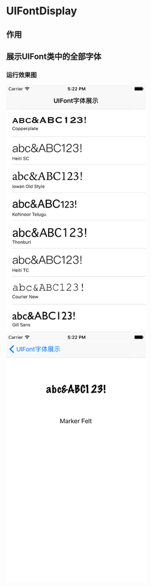 # UIFontDisplay
## 作用
## 展示UIFont类中的全部字体
### 运行效果图
<img src="https://github.com/huashanbayern/UIFontDisplay/blob/master/运行效果图1.png" width = "375" height = "667" alt="运行效果图1" align=center />
<img src="https://github.com/huashanbayern/UIFontDisplay/blob/master/运行效果图2.png" width = "375" height = "667" alt="运行效果图2" align=center />
